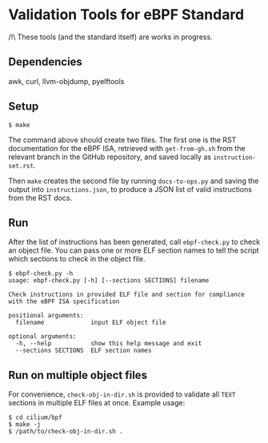 # Validation Tools for eBPF Standard

/!\\ These tools (and the standard itself) are works in progress.

## Dependencies

awk, curl, llvm-objdump, pyelftools

## Setup

```
$ make
```

The command above should create two files. The first one is the RST
documentation for the eBPF ISA, retrieved with `get-from-gh.sh` from the
relevant branch in the GitHub repository, and saved locally as
`instruction-set.rst`.

Then `make` creates the second file by running `docs-to-ops.py` and saving the
output into `instructions.json`, to produce a JSON list of valid instructions
from the RST docs.

## Run

After the list of instructions has been generated, call `ebpf-check.py` to
check an object file. You can pass one or more ELF section names to tell the
script which sections to check in the object file.

```
$ ebpf-check.py -h
usage: ebpf-check.py [-h] [--sections SECTIONS] filename

Check instructions in provided ELF file and section for compliance with the eBPF ISA specification

positional arguments:
  filename             input ELF object file

optional arguments:
  -h, --help           show this help message and exit
  --sections SECTIONS  ELF section names
```

## Run on multiple object files

For convenience, `check-obj-in-dir.sh` is provided to validate all `TEXT`
sections in multiple ELF files at once. Example usage:

```
$ cd cilium/bpf
$ make -j
$ /path/to/check-obj-in-dir.sh .
```
